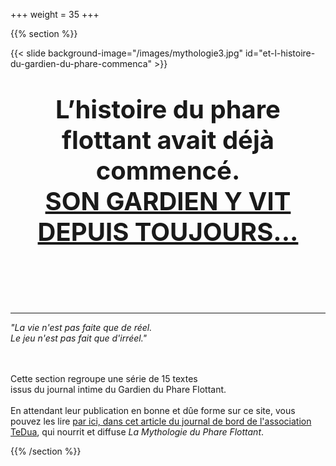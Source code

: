 +++
weight = 35
+++



{{% section %}}

{{< slide background-image="/images/mythologie3.jpg" id="et-l-histoire-du-gardien-du-phare-commenca"  >}}
<br><p style="font-size:40px;text-align:center;"><b>L’histoire du phare flottant avait déjà commencé. <br><a href="#/10/1">SON GARDIEN Y VIT DEPUIS TOUJOURS...</a></b></p>
<br><br><br>

---

*"La vie n'est pas faite que de réel.*   
*Le jeu n'est pas fait que d'irréel."*
<br><br><br>
   
Cette section regroupe une série de 15 textes   
issus du journal intime du Gardien du Phare Flottant.   
<br>
En attendant leur publication en bonne et dûe forme sur ce site, vous pouvez les lire [par ici, dans cet article du journal de bord de l'association TeDua](https://blog.association-tedua.fr/accueil/creation_15-textes-issus-du-journal-intime-du-gardien-du-phare), qui nourrit et diffuse *La Mythologie du Phare Flottant*.


{{% /section %}}
